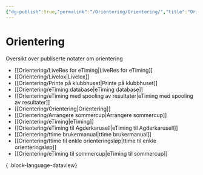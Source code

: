 ```yaml
---
{"dg-publish":true,"permalink":"/Orientering/Orientering/","title":"Orientering"}
---
```



# Orientering

Oversikt over publiserte notater om orientering
- [[Orientering/LiveRes for eTiming\|LiveRes for eTiming]]
- [[Orientering/Livelox\|Livelox]]
- [[Orientering/Printe på klubbhuset\|Printe på klubbhuset]]
- [[Orientering/eTiming database\|eTiming database]]
- [[Orientering/eTiming med spooling av resultater\|eTiming med spooling av resultater]]
- [[Orientering/Orientering\|Orientering]]
- [[Orientering/Arrangere sommercup\|Arrangere sommercup]]
- [[Orientering/eTiming\|eTiming]]
- [[Orientering/eTiming til Agderkarusell\|eTiming til Agderkarusell]]
- [[Orientering/ttime brukermanual\|ttime brukermanual]]
- [[Orientering/ttime til enkle orienteringsløp\|ttime til enkle orienteringsløp]]
- [[Orientering/eTiming til sommercup\|eTiming til sommercup]]

{ .block-language-dataview}